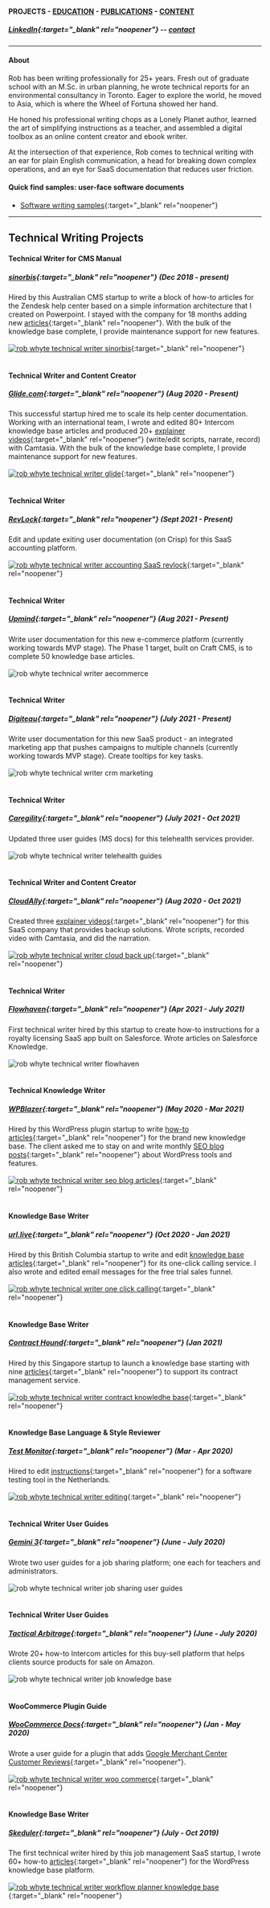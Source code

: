 #### PROJECTS - [EDUCATION](https://writingteacher.github.io/rob-whyte/education) - [PUBLICATIONS](https://writingteacher.github.io/rob-whyte/publications) - [CONTENT](https://writingteacher.github.io/rob-whyte/content)   

##### [LinkedIn](https://www.linkedin.com/in/robwhyte/){:target="_blank" rel="noopener"} -- <a href="mailto:robbusan@yahoo.com">contact</a>   

***   
#### About    
Rob has been writing professionally for 25+ years. Fresh out of graduate school with an M.Sc. in urban planning, he wrote technical reports for an environmental consultancy in Toronto. Eager to explore the world, he moved to Asia, which is where the Wheel of Fortuna showed her hand.

He honed his professional writing chops as a Lonely Planet author, learned the art of simplifying instructions as a teacher, and assembled a digital toolbox as an online content creator and ebook writer.

At the intersection of that experience, Rob comes to technical writing with an ear for plain English communication, a head for breaking down complex operations, and an eye for SaaS documentation that reduces user friction.

   
   
    
#### Quick find samples: user-face software documents    
* [Software writing samples](rob-whyte-saas-samples.pdf){:target="_blank" rel="noopener"}
   
    
***   
      
      
## Technical Writing Projects   

#### Technical Writer for CMS Manual
##### [sinorbis](https://www.sinorbis.com/){:target="_blank" rel="noopener"}  (Dec 2018 - present)  
Hired by this Australian CMS startup to write a block of how-to articles for the Zendesk help center based on a simple information architecture that I created on Powerpoint. I stayed with the company for 18 months adding new [articles](https://help.sinorbis.com/hc/en-us/articles/360000870816-Adding-Images-to-WeChat-Menu-Items/){:target="_blank" rel="noopener"}. With the bulk of the knowledge base complete, I provide maintenance support for new features.
<br>
<br>
[![rob whyte technical writer sinorbis](rob-whyte-techical-writer-sinorbis.png)](https://help.sinorbis.com/hc/en-us/articles/360001279815-How-to-Map-Data){:target="_blank" rel="noopener"}
<br>
<br>
#### Technical Writer and Content Creator
##### [Glide.com](https://glide.com){:target="_blank" rel="noopener"}   (Aug 2020 - Present)  
This successful startup hired me to scale its help center documentation. Working with an international team, I wrote and edited 80+ Intercom knowledge base articles and produced 20+ [explainer videos](https://help.glide.com/en/articles/4786477-how-to-create-and-manage-brokerage-checklists){:target="_blank" rel="noopener"} (write/edit scripts, narrate, record) with Camtasia. With the bulk of the knowledge base complete, I provide maintenance support for new features.
<br>
<br>
[![rob whyte technical writer glide](rob-whyte-techical-writer-glide.png)](https://help.glide.com/en/articles/5434469-how-to-use-glide-on-an-android-device){:target="_blank" rel="noopener"}
<br>
<br>
#### Technical Writer
##### [RevLock](https://www.rev-lock.com/){:target="_blank" rel="noopener"}   (Sept 2021 - Present)  
Edit and update exiting user documentation (on Crisp) for this SaaS accounting platform.
<br><br>
[![rob whyte technical writer accounting SaaS revlock](rob-whyte-techical-writer-revlock.png)](https://help.rev-lock.com/en/article/how-to-add-custom-fields-to-a-report-1tc63r2/){:target="_blank" rel="noopener"}
<br><br>
#### Technical Writer
##### [Upmind](https://www.upmind.com/){:target="_blank" rel="noopener"}   (Aug 2021 - Present)  
Write user documentation for this new e-commerce platform (currently working towards MVP stage).
The Phase 1 target, built on Craft CMS, is to complete 50 knowledge base articles.
<br>
<br>
![rob whyte technical writer aecommerce](rob-whyte-techical-writer-upmind.png)
<br>
<br>
#### Technical Writer
##### [Digiteau](https://www.Digiteau.com/){:target="_blank" rel="noopener"}   (July 2021 - Present)  
Write user documentation for this new SaaS product - an integrated marketing app that pushes campaigns to multiple channels (currently working towards MVP stage).
Create tooltips for key tasks.
<br>
<br>
![rob whyte technical writer crm marketing](rob-whyte-techical-writer-pushbee.png)
<br>
<br>
#### Technical Writer
##### [Caregility](https://caregility.com/){:target="_blank" rel="noopener"}   (July 2021 - Oct 2021)  
Updated three user guides (MS docs) for this telehealth services provider.
<br>
<br>
![rob whyte technical writer telehealth guides](rob-whyte-techical-writer-caregility.png)
<br>
<br>
#### Technical Writer and Content Creator
##### [CloudAlly](https://www.cloudally.com/){:target="_blank" rel="noopener"}   (Aug 2020 - Oct 2021)  
Created three [explainer videos](https://www.youtube.com/watch?v=bjDm88wuZZI){:target="_blank" rel="noopener"} for this SaaS company that provides backup solutions. 
Wrote scripts, recorded video with Camtasia, and did the narration.
<br>
<br>
[![rob whyte technical writer cloud back up](rob-whyte-techical-writer-cloudally.png)](https://www.youtube.com/watch?v=8k3ZdFck7bk){:target="_blank" rel="noopener"}
<br>
<br>
#### Technical Writer
##### [Flowhaven](https://www.flowhaven.com/){:target="_blank" rel="noopener"}   (Apr 2021 - July 2021)  
First technical writer hired by this startup to create how-to instructions for a royalty licensing SaaS app built on Salesforce. Wrote articles on Salesforce Knowledge.
<br>
<br>
![rob whyte technical writer flowhaven](rob-whyte-techical-writer-flowhaven.png)
<br>
<br>  
#### Technical Knowledge Writer
##### [WPBlazer](https://wpblazer.com/){:target="_blank" rel="noopener"}  (May 2020 - Mar 2021)  
Hired by this WordPress plugin startup to write [how-to articles](https://wpblazer.com/wordpress-user-management/change-your-wordpress-login-url-now/){:target="_blank" rel="noopener"} for the brand new knowledge base. The client asked me to stay on and write monthly [SEO blog posts](https://wpblazer.com/wordpress-backup/restore-wordpress-from-backup/){:target="_blank" rel="noopener"} about WordPress tools and features.
<br><br>
[![rob whyte technical writer seo blog articles](rob-whyte-techical-writer-wpblazer.png)](https://wpblazer.com/wordpress-backup/restore-wordpress-from-backup/){:target="_blank" rel="noopener"}
<br><br>
#### Knowledge Base Writer               
##### [url.live](https://url.live/Account/Login){:target="_blank" rel="noopener"}  (Oct 2020 - Jan 2021)  
Hired by this British Columbia startup to write and edit [knowledge base articles](https://help.url.live/knowledge-base/how-to-answer-a-call/){:target="_blank" rel="noopener"} for its one-click calling service. I also wrote and edited email messages for the free trial sales funnel.
<br>
<br>
[![rob whyte technical writer one click calling](rob-whyte-techical-writer-urlive.png)](https://help.url.live/knowledge-base/how-to-turn-on-call-notifications/){:target="_blank" rel="noopener"}
<br>
<br>     
#### Knowledge Base Writer    
##### [Contract Hound](https://www.contracthound.com/){:target="_blank" rel="noopener"}  (Jan 2021)  
Hired by this Singapore startup to launch a knowledge base starting with nine [articles](https://help.contracthound.com/en/articles/4818152-how-to-set-up-a-workflow){:target="_blank" rel="noopener"} to support its contract management service.
<br>
<br>
[![rob whyte technical writer contract knowledhe base](rob-whyte-techical-writer-contract-hound.png)](https://help.contracthound.com/en/articles/4810366-how-to-upload-a-contract){:target="_blank" rel="noopener"}
<br>
<br>
#### Knowledge Base Language & Style Reviewer
##### [Test Monitor](https://www.testmonitor.com/){:target="_blank" rel="noopener"}  (Mar - Apr 2020)  
Hired to edit [instructions](https://help.testmonitor.com/requirements-overview){:target="_blank" rel="noopener"} for a software testing tool in the Netherlands. 
<br>
<br>
[![rob whyte technical writer editing](rob-whyte-techical-writer-test-monitor.png)](https://help.testmonitor.com/tutorial-1-preparing-your-project){:target="_blank" rel="noopener"}
<br>
<br>
#### Technical Writer User Guides
##### [Gemini 3](https://gemini3.com.au/){:target="_blank" rel="noopener"}  (June - July 2020)  
Wrote two user guides for a job sharing platform; one each for teachers and administrators.
<br>
<br>![rob whyte technical writer job sharing user guides](rob-whyte-techical-writer-gemini3.png)
<br>
<br>
#### Technical Writer User Guides
##### [Tactical Arbitrage](https://tacticalarbitrage.com/){:target="_blank" rel="noopener"}  (June - July 2020)  
Wrote 20+ how-to Intercom articles for this buy-sell platform that helps clients source products for sale on Amazon.
<br>
<br>![rob whyte technical writer job knowledge base](rob-whyte-techical-writer-tactical.png)
<br>
<br>
#### WooCommerce Plugin Guide
##### [WooCommerce Docs](https://docs.woocommerce.com/){:target="_blank" rel="noopener"}  (Jan - May 2020)  
Wrote a user guide for a plugin that adds [Google Merchant Center Customer Reviews](https://docs.woocommerce.com/document/woocommerce-google-merchant-center-customer-reviews/){:target="_blank" rel="noopener"}.
<br>
<br>
[![rob whyte technical writer woo commerce](rob-whyte-techical-writer-woo-commerce.png)](https://docs.woocommerce.com/document/woocommerce-google-merchant-center-customer-reviews/){:target="_blank" rel="noopener"}
<br>
<br>
#### Knowledge Base Writer
##### [Skeduler](https://www.skeduler.com.au/){:target="_blank" rel="noopener"}  (July - Oct 2019)  
The first technical writer hired by this job management SaaS startup, I wrote 60+ how-to [articles](https://help.skeduler.com.au/knowledgebase/converting-a-quote-into-a-sale-with-the-technician-view/){:target="_blank" rel="noopener"} for the WordPress knowledge base platform.
<br>
<br>
[![rob whyte technical writer workflow planner knowledge base](rob-whyte-techical-writer-skeduler.png)](https://help.skeduler.com.au/knowledgebase/creating-an-estimate-or-quote/){:target="_blank" rel="noopener"}  
<br>
<br>

    
